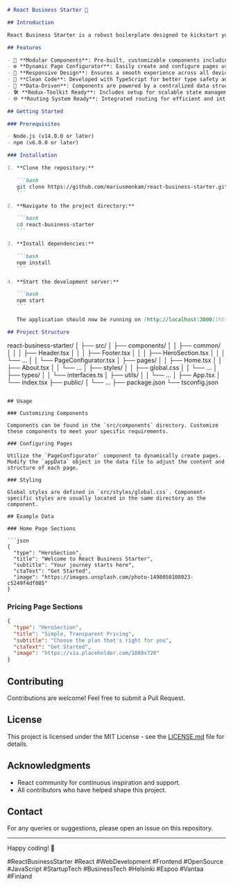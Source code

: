 ````markdown
# React Business Starter 🚀

## Introduction

React Business Starter is a robust boilerplate designed to kickstart your React-based business website or application. It offers a solid foundation with essential components, a dynamic page configuration system, and best practices in modern web development.

## Features

- 🔧 **Modular Components**: Pre-built, customizable components including Header, Footer, HeroSection, BlogPreview, and more.
- ⚙️ **Dynamic Page Configurator**: Easily create and configure pages using the flexible `PageConfigurator` component.
- 📱 **Responsive Design**: Ensures a smooth experience across all devices with CSS styling.
- 🧹 **Clean Code**: Developed with TypeScript for better type safety and an enhanced development experience.
- 💾 **Data-Driven**: Components are powered by a centralized data structure, making updates straightforward.
- 🛠️ **Redux-Toolkit Ready**: Includes setup for scalable state management.
- 🌐 **Routing System Ready**: Integrated routing for efficient and intuitive navigation.

## Getting Started

### Prerequisites

- Node.js (v14.0.0 or later)
- npm (v6.0.0 or later)

### Installation

1. **Clone the repository:**

   ```bash
   git clone https://github.com/mariusmonkam/react-business-starter.git
   ```

2. **Navigate to the project directory:**

   ```bash
   cd react-business-starter
   ```

3. **Install dependencies:**

   ```bash
   npm install
   ```

4. **Start the development server:**

   ```bash
   npm start
   ```

   The application should now be running on [http://localhost:3000](http://localhost:3000).

## Project Structure
````

react-business-starter/
│
├── src/
│ ├── components/
│ │ ├── common/
│ │ │ ├── Header.tsx
│ │ │ ├── Footer.tsx
│ │ │ ├── HeroSection.tsx
│ │ │ └── ...
│ │ └── PageConfigurator.tsx
│ ├── pages/
│ │ ├── Home.tsx
│ │ ├── About.tsx
│ │ └── ...
│ ├── styles/
│ │ ├── global.css
│ │ └── ...
│ ├── types/
│ │ └── interfaces.ts
│ ├── utils/
│ │ └── ...
│ ├── App.tsx
│ └── index.tsx
├── public/
│ └── ...
├── package.json
└── tsconfig.json

````

## Usage

### Customizing Components

Components can be found in the `src/components` directory. Customize these components to meet your specific requirements.

### Configuring Pages

Utilize the `PageConfigurator` component to dynamically create pages. Modify the `appData` object in the data file to adjust the content and structure of each page.

### Styling

Global styles are defined in `src/styles/global.css`. Component-specific styles are usually located in the same directory as the component.

## Example Data

### Home Page Sections

```json
{
  "type": "HeroSection",
  "title": "Welcome to React Business Starter",
  "subtitle": "Your journey starts here",
  "ctaText": "Get Started",
  "image": "https://images.unsplash.com/photo-1498050108023-c5249f4df085"
}
````

### Pricing Page Sections

```json
{
  "type": "HeroSection",
  "title": "Simple, Transparent Pricing",
  "subtitle": "Choose the plan that's right for you",
  "ctaText": "Get Started",
  "image": "https://via.placeholder.com/1080x720"
}
```

## Contributing

Contributions are welcome! Feel free to submit a Pull Request.

## License

This project is licensed under the MIT License - see the [LICENSE.md](LICENSE.md) file for details.

## Acknowledgments

- React community for continuous inspiration and support.
- All contributors who have helped shape this project.

## Contact

For any queries or suggestions, please open an issue on this repository.

---

Happy coding! 🚀

#ReactBusinessStarter #React #WebDevelopment #Frontend #OpenSource #JavaScript #StartupTech #BusinessTech #Helsinki #Espoo #Vantaa #Finland

```

```
